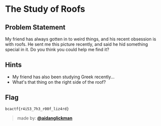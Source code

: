 # The Study of Roofs

## Problem Statement
My friend has always gotten in to weird things, and his recent obsession is with roofs. He sent me this picture recently, and said he hid something special in it. Do you think you could help me find it?

## Hints
* My friend has also been studying Greek recently...
* What's that thing on the right side of the roof?

## Flag
`bcactf{r4i53_7h3_r00f_liz4rd}`

> made by: [**@aidanglickman**](https://github.com/aidanglickman)